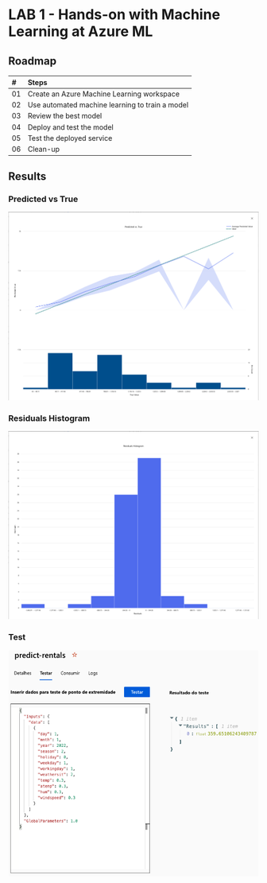 # LAB 1 - Hands-on with Machine Learning at Azure ML

## Roadmap
<table>
  <thead>
    <tr align="left">
      <th>#</th>
      <th>Steps</th>
    </tr>
  </thead>
  <tbody align="left">
    <tr>
      <td>01</td>
      <td>Create an Azure Machine Learning workspace</td>
    </tr>
    <tr>
      <td>02</td>
      <td>Use automated machine learning to train a model</td>
    </tr>
    <tr>
      <td>03</td>
      <td>Review the best model</td> 
    </tr>
    <tr>
      <td>04</td>
      <td>Deploy and test the model</td>
    </tr>
    <tr>
      <td>05</td>
      <td>Test the deployed service</td>
    </tr>
    <tr>
      <td>06</td>
      <td>Clean-up</td>
    </tr>
  </tbody>
  <tfoot></tfoot>
</table>

## Results

### Predicted vs True
![Predicted vs True](resources/predicted_vs_true.png)

### Residuals Histogram
![Residuals Histogram](resources/residuals_histogram.png)

### Test
![Test](resources/test.png)